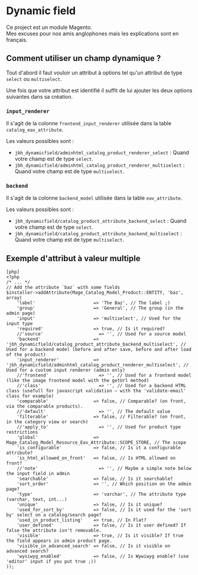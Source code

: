 # Dynamic field

Ce project est un module Magento.  
Mes excuses pour nos amis anglophones mais les explications sont en français.

## Comment utiliser un champ dynamique ?

Tout d'abord il faut vouloir un attribut à options tel qu'un attribut de type `select` ou `multiselect`.

Une fois que votre attribut est identifié il suffit de lui ajouter les deux options suivantes dans sa création.

### `input_renderer`

Il s'agit de la colonne `frontend_input_renderer` utilisée dans la table `catalog_eav_attribute`.

Les valeurs possibles sont :

*    `jbh_dynamicfield/adminhtml_catalog_product_renderer_select` : Quand votre champ est de type `select`.
*    `jbh_dynamicfield/adminhtml_catalog_product_renderer_multiselect` : Quand votre champ est de type `multiselect`.

### `backend`

Il s'agit de la colonne `backend_model` utilisée dans la table `eav_attribute`.

Les valeurs possibles sont :

*    `jbh_dynamicfield/catalog_product_attribute_backend_select` : Quand votre champ est de type `select`.
*    `jbh_dynamicfield/catalog_product_attribute_backend_multiselect` : Quand votre champ est de type `multiselect`.

## Exemple d'attribut à valeur multiple

    [php]
    <?php
    /* ... */
    // Add the attribute `baz` with some fields
    $installer->addAttribute(Mage_Catalog_Model_Product::ENTITY, 'baz', array(
        'label'                      => 'The Baz', // The label ;)
        'group'                      => 'General', // The group (in the admin page)
        'input'                      => 'multiselect', // Used for the input type
        'required'                   => true, // Is it required?
        //'source'                     => '', // Used for a source model
        'backend'                    => 'jbh_dynamicfield/catalog_product_attribute_backend_multiselect', // Used for a backend model (before and after save, before and after load of the product)
        'input_renderer'             => 'jbh_dynamicfield/adminhtml_catalog_product_renderer_multiselect', // Used for a custom input renderer (admin only)
        //'frontend'                   => '', // Used for a frontend model (like the image frontend model with the getUrl method)
        //'class'                      => '', // Used for a backend HTML class (usefull for javascript validation – with the 'validate-email' class for example)
        'comparable'                 => false, // Comparable? (on front, via the comparable products).
        //'default'                    => '', // The default value
        'filterable'                 => false, // Filterable? (on front, in the category view or search)
        //'apply_to'                   => '', // Used for product type restrictions
        'global'                     => Mage_Catalog_Model_Resource_Eav_Attribute::SCOPE_STORE, // The scope
        'is_configurable'            => false, // Is it a configurable attribute?
        'is_html_allowed_on_front'   => false, // Is HTML allowed on front?
        //'note'                       => '', // Maybe a simple note below the input field in admin
        'searchable'                 => false, // Is it searchable?
        'sort_order'                 => '', // Which position on the admin page?
        'type'                       => 'varchar', // The attribute type (varchar, text, int...)
        'unique'                     => false, // Is it unique?
        'used_for_sort_by'           => false, // Is it used for the 'sort by' select on a catalog/search page?
        'used_in_product_listing'    => true, // In Flat?
        'user_defined'               => false, // Is it user defined? If false the attribute isn't removable.
        'visible'                    => true, // Is it visible? If true the field appears in admin product page.
        'visible_in_advanced_search' => false, // Is it visible on advanced search?
        'wysiwyg_enabled'            => false, // Is Wywiwyg enable? (use 'editor' input if you put true ;))
    ));


